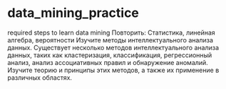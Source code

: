 # data_mining_practice
required steps to learn data mining
Повторить:
Статистика, линейная алгебра, вероятности
Изучите методы интеллектуального анализа данных. Существует несколько методов интеллектуального анализа данных, таких как кластеризация, классификация, регрессионный анализ, анализ ассоциативных правил и обнаружение аномалий. Изучите теорию и принципы этих методов, а также их применение в различных областях.
